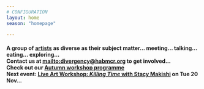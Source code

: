 ```yaml
---
# CONFIGURATION
layout: home
season: "homepage"

---  
```

#### A group of [artists](/current/artist) as diverse as their subject matter… meeting… talking… eating… exploring…<br>Contact us at <mailto:divergency@habmcr.org> to get involved…<br>Check out our [Autumn workshop programme](/current/event) <br>Next event: [Live Art Workshop: *Killing Time* with Stacy Makishi](/current/event/nov2018) on Tue 20 Nov…